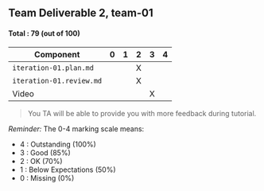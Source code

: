 ## Team Deliverable 2, team-01

#### Total : 79 (out of 100)

| Component   | 0    |  1   |  2   |  3   |  4   |
| ----------- | ---- | ---- | ---- | ---- | ---- |
| `iteration-01.plan.md`   |   |   | X |   |   |
| `iteration-01.review.md` |   |   | X |   |   |
| Video             |   |   |   | X |   |


 > You TA will be able to provide you with more feedback during tutorial.

_Reminder:_ The 0-4 marking scale means:

 * 4 : Outstanding (100%)
 * 3 : Good (85%)
 * 2 : OK (70%)
 * 1 : Below Expectations (50%)
 * 0 : Missing (0%)

